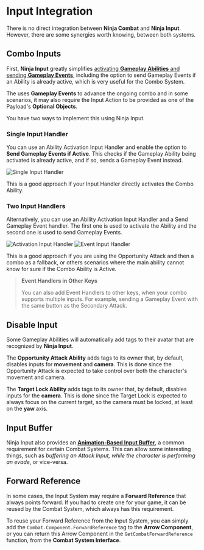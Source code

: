 # Input Integration
<primary-label ref="integrations"/>

There is no direct integration between **Ninja Combat** and **Ninja Input**. However, there are some synergies worth
knowing, between both systems.

## Combo Inputs

First, **Ninja Input** greatly simplifies [activating **Gameplay Abilities** and sending **Gameplay Events**](ipt_gas_handlers.md),
including the option to send Gameplay Events if an Ability is already active, which is very useful for the Combo System.

The **[](cbt_combos.md)** uses **Gameplay Events** to advance the ongoing combo and in some scenarios,
it may also require the Input Action to be provided as one of the Payload's **Optional Objects**.

You have two ways to implement this using Ninja Input.

### Single Input Handler

You can use an Ability Activation Input Handler and enable the option to **Send Gameplay Events if Active**. This checks 
if the Gameplay Ability being activated is already active, and if so, sends a Gameplay Event instead.

<img src="cbt_integration_input_combo_01.png" alt="Single Input Handler" thumbnail="true"/>

This is a good approach if your Input Handler directly activates the Combo Ability.

### Two Input Handlers

Alternatively, you can use an Ability Activation Input Handler and a Send Gameplay Event handler. The first one is used
to activate the Ability and the second one is used to send Gameplay Events.

<img src="cbt_integration_input_combo_02a.png" alt="Activation Input Handler" thumbnail="true"/>

<img src="cbt_integration_input_combo_02b.png" alt="Event Input Handler" thumbnail="true"/>

This is a good approach if you are using the Opportunity Attack and then a combo as a fallback, or others scenarios 
where the main ability cannot know for sure if the Combo Ability is Active.

> **Event Handlers in Other Keys**
> 
> You can also add Event Handlers to other keys, when your combo supports multiple inputs. For example, sending a
> Gameplay Event with the same button as the Secondary Attack.

## Disable Input

Some Gameplay Abilities will automatically add tags to their avatar that are recognized by **Ninja Input**.

The **Opportunity Attack Ability** adds tags to its owner that, by default, disables inputs for **movement** and **camera**.
This is done since the Opportunity Attack is expected to take control over both the character's movement and camera. 

The **Target Lock Ability** adds tags to its owner that, by default, disables inputs for the **camera**. This is done
since the Target Lock is expected to always focus on the current target, so the camera must be locked, at least on the 
**yaw** axis.

## Input Buffer

Ninja Input also provides an **[Animation-Based Input Buffer](ipt_input_buffer.md)**, a common requirement for certain 
Combat Systems. This can allow some interesting things, such as _buffering an Attack Input, while the character is 
performing an evade_, or vice-versa.

## Forward Reference

In some cases, the Input System may require a **Forward Reference** that always points forward. If you had to create one
for your game, it can be reused by the Combat System, which always has this requirement.

To reuse your Forward Reference from the Input System, you can simply add the `Combat.Component.ForwardReference` tag
to the **Arrow Component**, or you can return this Arrow Component in the `GetCombatForwardReference` function, from 
the **Combat System Interface**.
